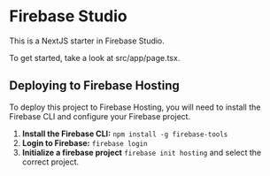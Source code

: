 # Firebase Studio

This is a NextJS starter in Firebase Studio.

To get started, take a look at src/app/page.tsx.

## Deploying to Firebase Hosting

To deploy this project to Firebase Hosting, you will need to install the Firebase CLI and configure your Firebase project.

1.  **Install the Firebase CLI:**
    `npm install -g firebase-tools`
2.  **Login to Firebase:**
    `firebase login`
3. **Initialize a firebase project** `firebase init hosting` and select the correct project.

